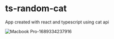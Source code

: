 # ts-random-cat

App created with react and typescript using cat api

![Macbook Pro-1689334237916](https://github.com/Nixx-A/ts-random-cat/assets/71731922/df62d9fc-d8d7-47a8-a8e2-4b4b5be507bc)
